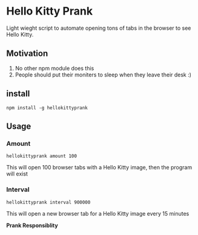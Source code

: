# Hello Kitty Prank

Light wieght script to automate opening tons of tabs in the browser to see Hello Kitty.

## Motivation

1. No other npm module does this
2. People should put their moniters to sleep when they leave their desk :)

## install

`npm install -g hellokittyprank`

## Usage

### Amount

`hellokittyprank amount 100`

This will open 100 browser tabs with a Hello Kitty image, then the program will exist

### Interval

`hellokittyprank interval 900000`

This will open a new browser tab for a Hello Kitty image every 15 minutes


**Prank Responsiblity**
